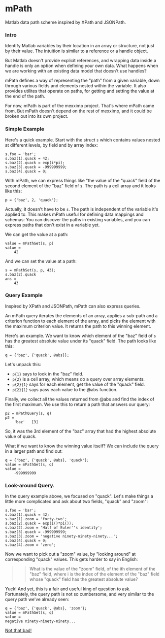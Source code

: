 # mPath
Matlab data path scheme inspired by XPath and JSONPath.

### Intro
Identify Matlab variables by their location in an array or structure, not
just by their value.  The intuition is similar to a reference or a handle
object.

But Matlab doesn't provide explicit references, and wrapping data inside a 
handle is only an option when defining your own data.  What happens when
we are working with an existing data model that doesn't use handles?

mPath defines a way of representing the "path" from a given variable, down
through various fields and elements nested within the variable.  It also
provides utilites that operate on paths, for getting and setting the value
at the end of the path.

For now, mPath is part of the mexximp project.  That's where mPath came 
from.  But mPath doesn't depend on the rest of mexximp, and it could be 
broken out into its own project.

### Simple Example
Here's a quick example.  Start with the struct `s` which contains values
nested at different levels, by field and by array index:
```
s.foo = 'bar';
s.baz(1).quack = 42;
s.baz(2).quack = exp(i*pi);
s.baz(3).quack = -999999999;
s.baz(4).quack = 0;
```

With mPath, we can express things like "the value of the "quack" field of 
the second element of the "baz" field of `s`.  The path is a cell array and 
it looks like this:
```
p = {'baz', 2, 'quack'};
```

Actually, it doesn't have to be `s`.  The path is independent of the 
variable it's applied to.  This makes mPath useful for defining data 
mappings and schemas:  You can discover the paths in existing variables, 
and you can express paths that don't exist in a variable yet.

We can get the value at a path:
```
value = mPathGet(s, p)
value =
    42
```

And we can set the value at a path:
```
s = mPathSet(s, p, 43);
s.baz(2).quack
ans = 
    43
```

### Query Example
Inspired by XPath and JSONPath, mPath can also express queries.

An mPath query iterates the elements of an array, applies a sub-path and a
criterion function to each element of the array, and picks the element with
the maximum criterion value.  It returns the path to this winning element.

Here's an example.  We want to know which element of the "baz" field of `s` 
has the greatest absolute value under its "quack" field.  The path looks 
like this:
```
q = {'baz', {'quack', @abs}};
```

Let's unpack this:
 * `p{1}` says to look in the "baz" field.
 * `p{2}` is a cell array, which means do a query over array elements.
 * `p{2}{1}` says for each element, get the value of the "quack" field.
 * `p{2}{1}` says pass each value to the @abs function.

Finally, we collect all the values returned from @abs and find the index of 
the first maximum.  We use this to return a path that answers our query:
```
p2 = mPathQuery(s, q)
p2 = 
    'baz'   [3]
```

So, it was the 3rd element of the "baz" array that had the highest absolute
value of quack.

What if we want to know the winning value itself?  We can include the query
in a larger path and find out:
```
q = {'baz', {'quack', @abs}, 'quack'};
value = mPathGet(s, q)
value =
    -999999999
```

### Look-around Query.
In the query example above, we focused on "quack".  Let's make things a 
little more complicated and ask about two fields, "quack" and "zoom":
```
s.foo = 'bar';
s.baz(1).quack = 42;
s.baz(1).zoom = 'forty-two';
s.baz(2).quack = exp(i()*pi());
s.baz(2).zoom = 'Half of Euler''s identity';
s.baz(3).quack = -999999999;
s.baz(3).zoom = 'negative ninety-ninety-ninety...';
s.baz(4).quack = 0;
s.baz(4).zoom = 'zero';
```

Now we want to pick out a "zoom" value, by "looking around" at 
corresponding "quack" values.  This gets harder to say in English:

>> What is the value of the "zoom" field, 
>> of the ith element of the "baz" field, 
>> where i is the index 
>> of the element of the "baz" field 
>> whose "quack" field has the greatest absolute value?

Yuck!  And yet, this is a fair and useful king of question to ask.  
Fortunately, the query path is not so cumbersome, and very similar to the
query path we've already seen:
```
q = {'baz', {'quack', @abs}, 'zoom'};
value = mPathGet(s, q)
value =
negative ninety-ninety-ninety...
```

[Not that bad!](https://www.youtube.com/watch?v=UtVJdPfm0F8)
